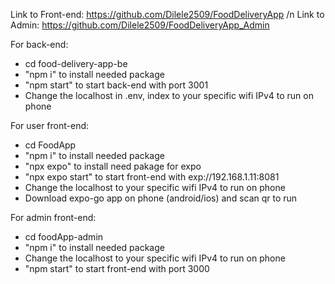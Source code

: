 Link to Front-end: https://github.com/Dilele2509/FoodDeliveryApp /n
Link to Admin: https://github.com/Dilele2509/FoodDeliveryApp_Admin

For back-end: 
- cd food-delivery-app-be 
- "npm i" to install needed package
- "npm start" to start back-end with port 3001
- Change the localhost in .env, index to your specific wifi IPv4 to run on phone

For user front-end: 
- cd FoodApp 
- "npm i" to install needed package
- "npx expo" to install need pakage for expo
- "npx expo start" to start front-end with exp://192.168.1.11:8081
- Change the localhost to your specific wifi IPv4 to run on phone
- Download expo-go app on phone (android/ios) and scan qr to run

For admin front-end: 
- cd foodApp-admin
- "npm i" to install needed package
- Change the localhost to your specific wifi IPv4 to run on phone
- "npm start" to start front-end with port 3000
